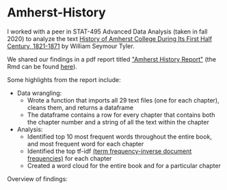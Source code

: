 # Amherst-History

I worked with a peer in STAT-495 Advanced Data Analysis (taken in fall 2020) to analyze the text [History of Amherst College During Its First Half Century, 1821-1871](https://archive.org/details/historyofamherst00tyleiala/page/14/mode/2up) by William Seymour Tyler.

We shared our findings in a pdf report titled ["Amherst History Report"](https://github.com/nfrontero20/amherst-history/blob/master/report/report.pdf) (the Rmd can be found [here](https://github.com/nfrontero20/amherst-history/blob/master/report/report.Rmd)).

Some highlights from the report include: 

  - Data wrangling:
    - Wrote a function that imports all 29 text files (one for each chapter), cleans them, and returns a dataframe
    - The dataframe contains a row for every chapter that contains both the chapter number and a string of all the text within the chapter
  - Analysis: 
    - Identified top 10 most frequent words throughout the entire book, and most frequent word for each chapter
    - Identified the top tf-idf [(term frequency-inverse document frequencies)](https://en.wikipedia.org/wiki/Tf%E2%80%93idf) for each chapter
    - Created a word cloud for the entire book and for a particular chapter
    
Overview of findings: 

